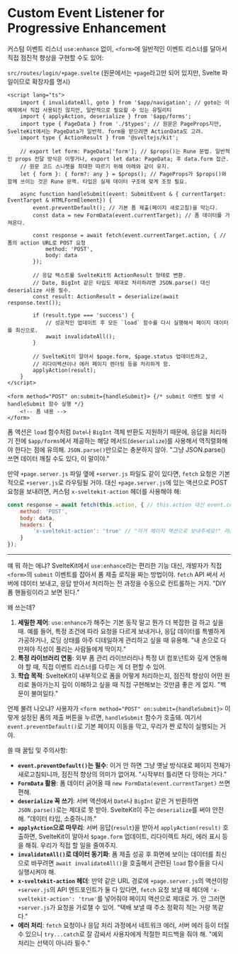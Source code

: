 # Custom Event Listener for Progressive Enhancement

커스텀 이벤트 리스너
`use:enhance` 없이, `<form>`에 일반적인 이벤트 리스너를 달아서 직접 점진적 향상을 구현할 수도 있어:

`src/routes/login/+page.svelte` (원문에서는 `+page`라고만 되어 있지만, Svelte 파일이므로 확장자를 명시)

```svelte
<script lang="ts">
	import { invalidateAll, goto } from '$app/navigation'; // goto는 이 예제에서 직접 사용되진 않지만, 일반적으로 필요할 수 있는 유틸리티
	import { applyAction, deserialize } from '$app/forms';
	import type { PageData } from './$types'; // 원문은 PageProps지만, SvelteKit에서는 PageData가 일반적. form을 받으려면 ActionData도 고려.
	import type { ActionResult } from '@sveltejs/kit';

	// export let form: PageData['form']; // $props()는 Rune 문법. 일반적인 props 전달 방식은 이렇거나, export let data: PageData; 후 data.form 접근.
	// 원문 코드 스니펫을 최대한 따르기 위해 아래와 같이 유지.
	let { form }: { form?: any } = $props(); // PageProps가 $props()와 함께 쓰이는 것은 Rune 문맥. 타입은 실제 데이터 구조에 맞게 조정 필요.

	async function handleSubmit(event: SubmitEvent & { currentTarget: EventTarget & HTMLFormElement}) {
		event.preventDefault(); // 기본 폼 제출(페이지 새로고침)을 막는다.
		const data = new FormData(event.currentTarget); // 폼 데이터를 가져온다.

		const response = await fetch(event.currentTarget.action, { // 폼의 action URL로 POST 요청
			method: 'POST',
			body: data
		});

		// 응답 텍스트를 SvelteKit의 ActionResult 형태로 변환.
		// Date, BigInt 같은 타입도 제대로 처리하려면 JSON.parse() 대신 deserialize 사용 필수.
		const result: ActionResult = deserialize(await response.text());

		if (result.type === 'success') {
			// 성공적인 업데이트 후 모든 `load` 함수를 다시 실행해서 페이지 데이터를 최신으로.
			await invalidateAll();
		}

		// SvelteKit이 알아서 $page.form, $page.status 업데이트하고,
		// 리다이렉션이나 에러 페이지 렌더링 등을 처리하게 함.
		applyAction(result);
	}
</script>

<form method="POST" on:submit={handleSubmit}> {/* submit 이벤트 발생 시 handleSubmit 함수 실행 */}
	<!-- 폼 내용 -->
</form>
```

폼 액션은 `load` 함수처럼 `Date`나 `BigInt` 객체 반환도 지원하기 때문에, 응답을 처리하기 전에 `$app/forms`에서 제공하는 해당 메서드(`deserialize`)를 사용해서 역직렬화해야 한다는 점에 유의해. `JSON.parse()`만으로는 충분하지 않아. "그냥 JSON.parse() 쓰면 데이터 깨질 수도 있다, 이 말이야."

만약 `+page.server.js` 파일 옆에 `+server.js` 파일도 같이 있다면, `fetch` 요청은 기본적으로 `+server.js`로 라우팅될 거야. 대신 `+page.server.js`에 있는 액션으로 POST 요청을 보내려면, 커스텀 `x-sveltekit-action` 헤더를 사용해야 해:

```javascript
const response = await fetch(this.action, { // this.action 대신 event.currentTarget.action 사용 권장
	method: 'POST',
	body: data,
	headers: {
		'x-sveltekit-action': 'true' // "이거 페이지 액션으로 보내주세요!" 라는 신호
	}
});
```

---

얘 뭐 하는 애냐?
SvelteKit에서 `use:enhance`라는 편리한 기능 대신, 개발자가 직접 `<form>`의 `submit` 이벤트를 잡아서 폼 제출 로직을 짜는 방법이야. `fetch` API 써서 서버에 데이터 보내고, 응답 받아서 처리하는 전 과정을 수동으로 컨트롤하는 거지. "DIY 폼 핸들링이라고 보면 된다."

왜 쓰는데?
1.  **세밀한 제어**: `use:enhance`가 해주는 기본 동작 말고 뭔가 더 복잡한 걸 하고 싶을 때. 예를 들어, 특정 조건에 따라 요청을 다르게 보내거나, 응답 데이터를 특별하게 가공하거나, 로딩 상태를 아주 디테일하게 관리하고 싶을 때 유용해. "내 손으로 다 만져야 직성이 풀리는 사람들에게 딱이지."
2.  **특정 라이브러리 연동**: 외부 폼 관리 라이브러리나 특정 UI 컴포넌트와 깊게 연동해야 할 때, 직접 이벤트 리스너를 다루는 게 더 편할 수 있어.
3.  **학습 목적**: SvelteKit이 내부적으로 폼을 어떻게 처리하는지, 점진적 향상이 어떤 원리로 돌아가는지 깊이 이해하고 싶을 때 직접 구현해보는 것만큼 좋은 게 없지. "백문이 불여일타."

언제 불려 나오냐?
사용자가 `<form method="POST" on:submit={handleSubmit}>` 이렇게 설정된 폼의 제출 버튼을 누르면, `handleSubmit` 함수가 호출돼. 여기서 `event.preventDefault()`로 기본 페이지 이동을 막고, 우리가 짠 로직이 실행되는 거야.

쓸 때 꿀팁 및 주의사항:
*   **`event.preventDefault()`는 필수**: 이거 안 하면 그냥 옛날 방식대로 페이지 전체가 새로고침되니까, 점진적 향상의 의미가 없어져. "시작부터 틀리면 다 망하는 거다."
*   **`FormData` 활용**: 폼 데이터 긁어올 때 `new FormData(event.currentTarget)` 쓰면 편해.
*   **`deserialize` 꼭 쓰기**: 서버 액션에서 `Date`나 `BigInt` 같은 거 반환하면 `JSON.parse()`로는 제대로 못 받아. SvelteKit이 주는 `deserialize`를 써야 안전해. "데이터 타입, 소중하니까."
*   **`applyAction`으로 마무리**: 서버 응답(`result`)을 받아서 `applyAction(result)` 호출하면, SvelteKit이 알아서 `$page.form` 업데이트, 리다이렉트 처리, 에러 표시 등을 해줘. 우리가 직접 할 일을 줄여주지.
*   **`invalidateAll()`로 데이터 동기화**: 폼 제출 성공 후 화면에 보이는 데이터를 최신으로 바꾸려면 `await invalidateAll()`을 호출해서 관련된 `load` 함수들을 다시 실행시켜야 해.
*   **`x-sveltekit-action` 헤더**: 만약 같은 URL 경로에 `+page.server.js`의 액션이랑 `+server.js`의 API 엔드포인트가 둘 다 있다면, `fetch` 요청 보낼 때 헤더에 `'x-sveltekit-action': 'true'`를 넣어줘야 페이지 액션으로 제대로 가. 안 그러면 `+server.js`가 요청을 가로챌 수 있어. "택배 보낼 때 주소 정확히 적는 거랑 똑같다."
*   **에러 처리**: `fetch` 요청이나 응답 처리 과정에서 네트워크 에러, 서버 에러 등이 터질 수 있으니 `try...catch`로 잘 감싸서 사용자에게 적절한 피드백을 줘야 해. "예외 처리는 선택이 아니라 필수."